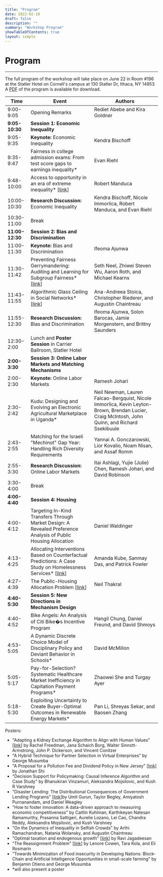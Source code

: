 ```yaml
---
title: "Program"
date: 2022-02-10
draft: false
description: ""
summary: "Workshop Program"
showTableOfContents: true
layout: simple
---
```

# Program

- - -

The full program of the workshop will take place on June 22 in Room #196 at the Statler Hotel on Cornell's campus at 130 Statler Dr, Ithaca, NY 14853. A [PDF](pdf/programpdf.pdf) of the program is available for download.  
  

| Time | Event | Authors |
| --- | --- | --- |
| 9:00-9:05 | Opening Remarks | Rediet Abebe and Kira Goldner |
| **9:05-10:30** | **Session 1: Economic Inequality** |     |
| 9:05-9:35 | **Keynote:** Economic Inequality | Kendra Bischoff |
| 9:35-9:47 | Fairness in college admission exams: From test score gaps to earnings inequality\* | Evan Riehl |
| 9:48-10:00 | Access to opportunity in an era of extreme inequality\* \[[link](http://science.sciencemag.org/content/early/2017/04/21/science.aal4617.full)\] | Robert Manduca |
| 10:00-10:30 | **Research Discussion:** Economic Inequality | Kendra Bischoff, Nicole Immorlica, Robert Manduca, and Evan Riehl |
| 10:30-11:00 | Break |     |
| **11:00-12:30** | **Session 2: Bias and Discrimination** |     |
| 11:00-11:30 | **Keynote:** Bias and Discrimination | Ifeoma Ajunwa |
| 11:30-11:42 | Preventing Fairness Gerrymandering: Auditing and Learning for Subgroup Fairness\* \[[link](https://arxiv.org/abs/1711.05144)\] | Seth Neel, Zhiwei Steven Wu, Aaron Roth, and Michael Kearns |
| 11:43-11:55 | Algorithmic Glass Ceiling in Social Networks\* \[[link](https://dl.acm.org/citation.cfm?id=3186140)\] | Ana-Andreea Stoica, Christopher Riederer, and Augustin Chaintreau |
| 11:55-12:30 | **Research Discussion:** Bias and Discrimination | Ifeoma Ajunwa, Solon Barocas, Jamie Morgenstern, and Brittny Saunders |
| 12:30-2:00 | Lunch and **Poster Session** in Carrier Ballroom, Statler Hotel |     |
| **2:00-3:30** | **Session 3: Online Labor Markets and Matching Mechanisms** |     |
| 2:00-2:30 | **Keynote:** Online Labor Markets | Ramesh Johari |
| 2:30-2:42 | Kudu: Designing and Evolving an Electronic Agricultural Marketplace in Uganda\* | Neil Newman, Lauren Falcao-Bergquist, Nicole Immorlica, Kevin Leyton-Brown, Brendan Lucier, Craig McIntosh, John Quinn, and Richard Ssekibuule |
| 2:43-2:55 | Matching for the Israeli "Mechinot" Gap Year: Handling Rich Diversity Requirements | Yannai A. Gonczarowski, Lior Kovalio, Noam Nisan, and Assaf Romm |
| 2:55-3:30 | **Research Discussion:** Online Labor Markets | Itai Ashlagi, Yujie (Julie) Chen, Ramesh Johari, and David Robinson |
| 3:30-4:00 | Break |     |
| **4:00-4:40** | **Session 4: Housing** |     |
| 4:00-4:12 | Targeting In-Kind Transfers Through Market Design: A Revealed Preference Analysis of Public Housing Allocation | Daniel Waldinger |
| 4:13-4:25 | Allocating Interventions Based on Counterfactual Predictions: A Case Study on Homelessness Services\* \[[link](https://www.cse.wustl.edu/~sanmay/papers/allocating-interventions-homelessness.pdf)\] | Amanda Kube, Sanmay Das, and Patrick Fowler |
| 4:27-4:39 | The Public-Housing Allocation Problem \[[link](http://scholar.harvard.edu/files/nthakral/files/Thakral_match.pdf)\] | Neil Thakral |
| **4:40-5:30** | **Session 5: New Directions in Mechanism Design** |     |
| 4:40-4:52 | Bike Angels: An Analysis of Citi Bike�s Incentive Program | Hangil Chung, Daniel Freund, and David Shmoys |
| 4:53-5:05 | A Dynamic Discrete Choice Model of Disciplinary Policy and Deviant Behavior in Schools\* | David McMillon |
| 5:05-5:17 | Pay-for-Selection? Systematic Healthcare Market Inefficiency in Capitation Payment Programs\* | Zhaowei She and Turgay Ayer |
| 5:18-5:30 | Exploiting Uncertainty to Create Buyer-Optimal Outcomes in Renewable Energy Markets\* | Pan Li, Shreyas Sekar, and Baosen Zhang |

  
Posters:

*   "Adapting a Kidney Exchange Algorithm to Align with Human Values" \[[link](https://users.cs.duke.edu/~conitzer/kidneyAAAI18.pdf)\] by Rachel Freedman, Jana Schaich Borg, Walter Sinnott-Armstrong, John P. Dickerson, and Vincent Conitzer
*   "A Hybrid Technique for Partner Selection in Virtual Enterprises" by George Musumba
*   "A Proposal for a Pollution Fee and Dividend Policy in New Jersey" \[[link](https://docs.google.com/document/d/1QO9b_jgCUgJXu9StKHxTEV_rr_SfyaiO7emdlnR2Fjk/edit)\] by Jonathan Shi
*   "Decision Support for Policymaking: Causal Inference Algorithm and Case Study" by Bhanukiran Vinzamuri, Aleksandra Mojsilovic, and Kush R Varshney
*   "Disaster Lending: The Distributional Consequences of Government Lending Programs" \[[link](https://papers.ssrn.com/sol3/papers.cfm?abstract_id=3145298)\]by Umit Gurun, Taylor Begley, Amiyatosh Purnanandam, and Daniel Weagley
*   "How to foster innovation: A data-driven approach to measuring economic competitiveness" by Caitlin Kuhlman, Karthikeyan Natesan Ramamurthy, Prasanna Sattigeri, Aurelie Lozano, Lei Cao, Chandra Reddy, Aleksandra Mojsilovic, and Kush Varshney
*   "On the Dynamics of Inequality in Selfish Crowds" by Arthi Ramachandran, Natania Wolansky, and Augustin Chaintreau
*   "Optimal taxation and endogenous growth" \[[link](http://sites.google.com/site/ravijagadeesan/tax-growth.pdf)\] by Ravi Jagadeesan
*   "The Reassignment Problem" \[[link](http://www.cs.tufts.edu/~cowen/reassignment.pdf)\] by Lenore Cowen, Tara Kola, and Eli Rosmarin
*   "Towards Minimization of Food insecurity in Developing Nations: Block-Chain and Artificial Intelligence Opportunities in small-scale farming" by Benjamin Otieno and George Musumba
*   \*will also present a poster